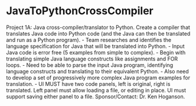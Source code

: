 # JavaToPythonCrossCompiler
Project 1A: Java cross-compiler/translator to Python.  Create a compiler that translates Java code into Python code (and the Java can then be translated and run as a Python program).  - Team researches and identifies the language specification for Java that will be translated into Python. - Input Java code is error free  (5 examples from simple to complex). - Begin with translating simple Java language constructs like assignments and FOR loops. - Need to be able to parse the input Java program, identifying language constructs and translating to their equivalent Python. - Also need to develop a set of progressively more complex Java program examples for translation. - UI MUST have two code panels, left is original, right is translated.  Left panel must allow loading a file, or editing in place.  UI must support saving either panel to a file.  Sponsor/Contact: Dr. Ken Hoganson.
